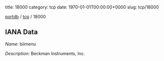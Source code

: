 title: 18000
category: tcp
date: 1970-01-01T00:00:00+0000
slug: tcp/18000

[portdb](/) / [tcp](/category/tcp.html) / 18000


## IANA Data

_Name:_ biimenu

_Description:_ Beckman Instruments, Inc.

